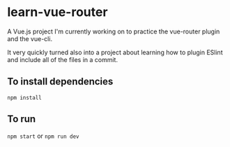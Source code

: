 # learn-vue-router
A Vue.js project I'm currently working on to practice the vue-router plugin and the vue-cli.

It very quickly turned also into a project about learning how to plugin ESlint and include all of the files in a commit.

## To install dependencies

`npm install`

## To run

`npm start` or `npm run dev`

